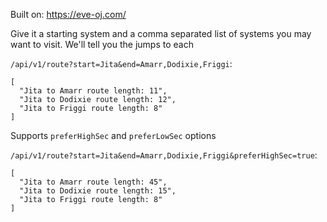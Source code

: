Built on: https://eve-oj.com/

Give it a starting system and a comma separated list of systems you may want to visit. We'll tell you the jumps to each

`/api/v1/route?start=Jita&end=Amarr,Dodixie,Friggi`:

```
[
  "Jita to Amarr route length: 11",
  "Jita to Dodixie route length: 12",
  "Jita to Friggi route length: 8"
]
```

Supports `preferHighSec` and `preferLowSec` options

`/api/v1/route?start=Jita&end=Amarr,Dodixie,Friggi&preferHighSec=true`:

```
[
  "Jita to Amarr route length: 45",
  "Jita to Dodixie route length: 15",
  "Jita to Friggi route length: 8"
]
```
